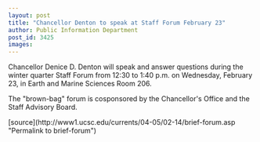 ```yaml
---
layout: post
title: "Chancellor Denton to speak at Staff Forum February 23"
author: Public Information Department
post_id: 3425
images:
---
```


<a name="content" id="content"></a>
<p>
  Chancellor Denice D. Denton will speak and answer questions during the winter quarter Staff Forum from 12:30 to 1:40 p.m. on Wednesday, February 23, in Earth and Marine Sciences Room 206.
</p>
<p>
  The "brown-bag" forum is cosponsored by the Chancellor's Office and the Staff Advisory Board.
</p>
[source](http://www1.ucsc.edu/currents/04-05/02-14/brief-forum.asp "Permalink to brief-forum")
